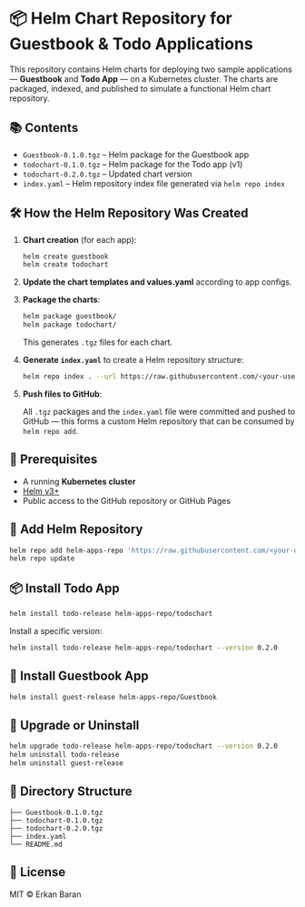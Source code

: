# 📦 Helm Chart Repository for Guestbook & Todo Applications

This repository contains Helm charts for deploying two sample applications — **Guestbook** and **Todo App** — on a Kubernetes cluster. The charts are packaged, indexed, and published to simulate a functional Helm chart repository.

## 📚 Contents

- `Guestbook-0.1.0.tgz` – Helm package for the Guestbook app  
- `todochart-0.1.0.tgz` – Helm package for the Todo app (v1)  
- `todochart-0.2.0.tgz` – Updated chart version  
- `index.yaml` – Helm repository index file generated via `helm repo index`

## 🛠️ How the Helm Repository Was Created

1. **Chart creation** (for each app):

   ```bash
   helm create guestbook
   helm create todochart
   ```

2. **Update the chart templates and values.yaml** according to app configs.

3. **Package the charts**:

   ```bash
   helm package guestbook/
   helm package todochart/
   ```

   This generates `.tgz` files for each chart.

4. **Generate `index.yaml`** to create a Helm repository structure:

   ```bash
   helm repo index . --url https://raw.githubusercontent.com/<your-username>/<repo-name>/main/
   ```

5. **Push files to GitHub**:

   All `.tgz` packages and the `index.yaml` file were committed and pushed to GitHub — this forms a custom Helm repository that can be consumed by `helm repo add`.

## 🧰 Prerequisites

- A running **Kubernetes cluster**
- [Helm v3+](https://helm.sh/)
- Public access to the GitHub repository or GitHub Pages

## 🚀 Add Helm Repository

```bash
helm repo add helm-apps-repo 'https://raw.githubusercontent.com/<your-username>/<repo-name>/main/'
helm repo update
```

## 📦 Install Todo App

```bash
helm install todo-release helm-apps-repo/todochart
```

Install a specific version:

```bash
helm install todo-release helm-apps-repo/todochart --version 0.2.0
```

## 💬 Install Guestbook App

```bash
helm install guest-release helm-apps-repo/Guestbook
```

## 🔄 Upgrade or Uninstall

```bash
helm upgrade todo-release helm-apps-repo/todochart --version 0.2.0
helm uninstall todo-release
helm uninstall guest-release
```

## 📁 Directory Structure

```
├── Guestbook-0.1.0.tgz
├── todochart-0.1.0.tgz
├── todochart-0.2.0.tgz
├── index.yaml
└── README.md
```

## 📝 License

MIT © Erkan Baran
